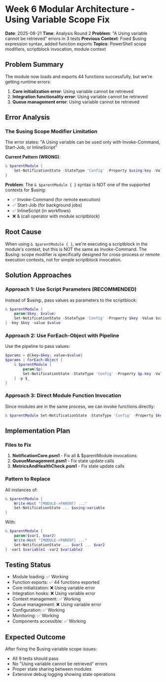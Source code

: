 # Week 6 Modular Architecture - Using Variable Scope Fix
**Date**: 2025-08-21
**Time**: Analysis Round 2
**Problem**: "A Using variable cannot be retrieved" errors in 3 tests
**Previous Context**: Fixed $using expression syntax, added function exports
**Topics**: PowerShell scope modifiers, scriptblock invocation, module context

## Problem Summary
The module now loads and exports 44 functions successfully, but we're getting runtime errors:
1. **Core initialization error**: Using variable cannot be retrieved
2. **Integration functionality error**: Using variable cannot be retrieved  
3. **Queue management error**: Using variable cannot be retrieved

## Error Analysis

### The $using Scope Modifier Limitation
The error states: "A Using variable can be used only with Invoke-Command, Start-Job, or InlineScript"

**Current Pattern (WRONG)**:
```powershell
& $parentModule { 
    Set-NotificationState -StateType 'Config' -Property $using:key -Value $using:value 
}
```

**Problem**: The `& $parentModule { }` syntax is NOT one of the supported contexts for $using:
- ✅ Invoke-Command (for remote execution)
- ✅ Start-Job (for background jobs)
- ✅ InlineScript (in workflows)
- ❌ & (call operator with module scriptblock)

## Root Cause
When using `& $parentModule { }`, we're executing a scriptblock in the module's context, but this is NOT the same as Invoke-Command. The $using: scope modifier is specifically designed for cross-process or remote execution contexts, not for simple scriptblock invocation.

## Solution Approaches

### Approach 1: Use Script Parameters (RECOMMENDED)
Instead of $using:, pass values as parameters to the scriptblock:

```powershell
& $parentModule {
    param($key, $value)
    Set-NotificationState -StateType 'Config' -Property $key -Value $value
} -key $key -value $value
```

### Approach 2: Use ForEach-Object with Pipeline
Use the pipeline to pass values:

```powershell
$params = @{key=$key; value=$value}
$params | ForEach-Object {
    & $parentModule {
        param($p)
        Set-NotificationState -StateType 'Config' -Property $p.key -Value $p.value
    } -p $_
}
```

### Approach 3: Direct Module Function Invocation
Since modules are in the same process, we can invoke functions directly:

```powershell
& $parentModule Set-NotificationState -StateType 'Config' -Property $key -Value $value
```

## Implementation Plan

### Files to Fix
1. **NotificationCore.psm1** - Fix all & $parentModule invocations
2. **QueueManagement.psm1** - Fix state update calls
3. **MetricsAndHealthCheck.psm1** - Fix state update calls

### Pattern to Replace
All instances of:
```powershell
& $parentModule { 
    Write-Host "[MODULE->PARENT] ..." 
    Set-NotificationState ... $using:variable 
}
```

With:
```powershell
& $parentModule {
    param($var1, $var2)
    Write-Host "[MODULE->PARENT] ..."
    Set-NotificationState ... $var1 ... $var2
} -var1 $variable1 -var2 $variable2
```

## Testing Status
- Module loading: ✅ Working
- Function exports: ✅ 44 functions exported
- Core initialization: ❌ Using variable error
- Integration hooks: ❌ Using variable error
- Context management: ✅ Working
- Queue management: ❌ Using variable error
- Configuration: ✅ Working
- Monitoring: ✅ Working
- Components accessible: ✅ Working

## Expected Outcome
After fixing the $using variable scope issues:
- All 9 tests should pass
- No "Using variable cannot be retrieved" errors
- Proper state sharing between modules
- Extensive debug logging showing state operations